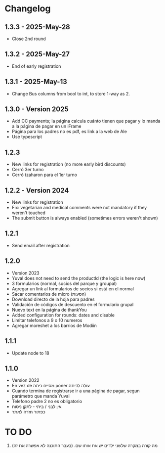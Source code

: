 # Changelog

## 1.3.3 - 2025-May-28

- Close 2nd round

## 1.3.2 - 2025-May-27

- End of early registration

## 1.3.1 - 2025-May-13

- Change Bus columns from bool to int, to store 1-way as 2.

## 1.3.0 - Version 2025

- Add CC payments; la página calcula cuánto tienen que pagar y lo manda a la
  página de pagar en un iFrame
- Página para los padres no es pdf, es link a la web de Ale
- Use typescript

## 1.2.3

- New links for registration (no more early bird discounts)
- Cerró 3er turno
- Cerró tzaharon para el 1er turno

## 1.2.2 - Version 2024

- New links for registration
- Fix: vegetarian and medical comments were not mandatory if they weren't
  touched
- The submit button is always enabled (sometimes errors weren't shown)

## 1.2.1

- Send email after registration

## 1.2.0

- Version 2023
- Yuval does not need to send the productId (the logic is here now)
- 3 formularios (normal, socios del parque y groupal)
- Agregar un link al formularios de socios si está en el normal
- Sacar comentarios de micro (הסעות)
- Download directo de la hoja para padres
- Validación de códigos de descuento en el formulario grupal
- Nuevo text en la página de thankYou
- Added configuration for rounds: dates and disable
- Limitar telefonos a 9 o 10 numeros
- Agregar moreshet a los barrios de Modiin

## 1.1.1

- Update node to 18

## 1.1.0

- Version 2022
- En vez de מסיים כיתה poner עולה לכיתה
- Cuando termina de registrarse ir a una página de pagar, segun parámetro que
  manda Yuval
- Telefono padre 2 no es obligatorio
- אין לבני / ביתי - לתקן ניסוח
- כפתור חזרה לאתר

# TO DO

1. מה קורה במקרה שלשני ילדים יש את אותו שם. (בעבר התוכנה לא אפשרה את זה)
